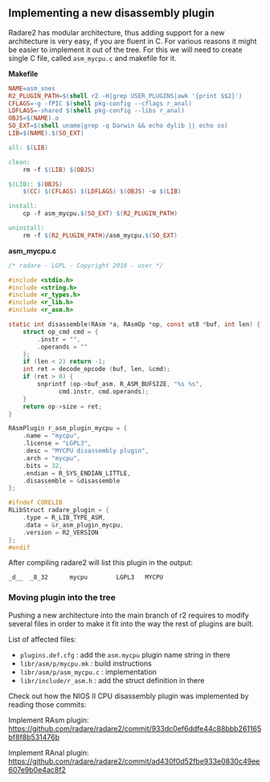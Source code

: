 ## Implementing a new disassembly plugin

Radare2 has modular architecture, thus adding support for a new architecture is very easy, if you
are fluent in C. For various reasons it might be easier to implement it out of the tree. For this we
will need to create single C file, called `asm_mycpu.c` and makefile for it.

**Makefile**

```makefile
NAME=asm_snes
R2_PLUGIN_PATH=$(shell r2 -H|grep USER_PLUGINS|awk '{print $$2}')
CFLAGS=-g -fPIC $(shell pkg-config --cflags r_anal)
LDFLAGS=-shared $(shell pkg-config --libs r_anal)
OBJS=$(NAME).o
SO_EXT=$(shell uname|grep -q Darwin && echo dylib || echo so)
LIB=$(NAME).$(SO_EXT)

all: $(LIB)

clean:
	rm -f $(LIB) $(OBJS)

$(LIB): $(OBJS)
	$(CC) $(CFLAGS) $(LDFLAGS) $(OBJS) -o $(LIB)

install:
	cp -f asm_mycpu.$(SO_EXT) $(R2_PLUGIN_PATH)

uninstall:
	rm -f $(R2_PLUGIN_PATH)/asm_mycpu.$(SO_EXT)
```

**asm_mycpu.c**

```c
/* radare - LGPL - Copyright 2018 - user */

#include <stdio.h>
#include <string.h>
#include <r_types.h>
#include <r_lib.h>
#include <r_asm.h>

static int disassemble(RAsm *a, RAsmOp *op, const ut8 *buf, int len) {
	struct op_cmd cmd = {
		.instr = "",
		.operands = ""
	};
	if (len < 2) return -1;
	int ret = decode_opcode (buf, len, &cmd);
	if (ret > 0) {
		snprintf (op->buf_asm, R_ASM_BUFSIZE, "%s %s",
			  cmd.instr, cmd.operands);
	}
	return op->size = ret;
}

RAsmPlugin r_asm_plugin_mycpu = {
	.name = "mycpu",
	.license = "LGPL3",
	.desc = "MYCPU disassembly plugin",
	.arch = "mycpu",
	.bits = 32,
	.endian = R_SYS_ENDIAN_LITTLE,
	.disassemble = &disassemble
};

#ifndef CORELIB
RLibStruct radare_plugin = {
	.type = R_LIB_TYPE_ASM,
	.data = &r_asm_plugin_mycpu,
	.version = R2_VERSION
};
#endif
```

After compiling radare2 will list this plugin in the output:
```
_d__  _8_32      mycpu        LGPL3   MYCPU
```

### Moving plugin into the tree

Pushing a new architecture into the main branch of r2 requires to modify several files in order to make it fit into the way the rest of plugins are built.

List of affected files:

* `plugins.def.cfg` : add the `asm.mycpu` plugin name string in there
* `libr/asm/p/mycpu.mk` : build instructions
* `libr/asm/p/asm_mycpu.c` : implementation
* `libr/include/r_asm.h` : add the struct definition in there

Check out how the NIOS II CPU disassembly plugin was implemented by reading those commits:

Implement RAsm plugin:
https://github.com/radare/radare2/commit/933dc0ef6ddfe44c88bbb261165bf8f8b531476b

Implement RAnal plugin:
https://github.com/radare/radare2/commit/ad430f0d52fbe933e0830c49ee607e9b0e4ac8f2


